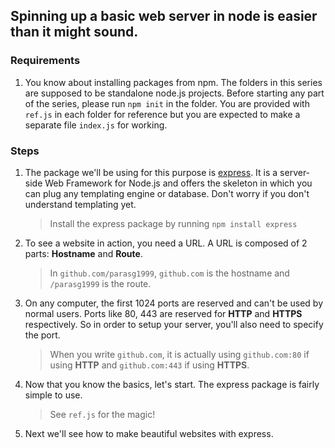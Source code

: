 ## Spinning up a basic web server in node is easier than it might sound.

### Requirements

1. You know about installing packages from npm. The folders in this series are supposed to be standalone node.js projects. Before starting any part of the series, please run `npm init` in the folder. You are provided with `ref.js` in each folder for reference but you are expected to make a separate file `index.js` for working. 

### Steps

1. The package we'll be using for this purpose is [express](https://www.npmjs.com/package/express). It is a server-side Web Framework for Node.js and offers the skeleton in which you can plug any templating engine or database. Don't worry if you don't understand templating yet.
    > Install the express package by running `npm install express`

2. To see a website in action, you need a URL. A URL is composed of 2 parts: **Hostname** and **Route**. 
    > In `github.com/parasg1999`, `github.com` is the hostname and `/parasg1999` is the route.

3. On any computer, the first 1024 ports are reserved and can't be used by normal users. Ports like 80, 443 are reserved for **HTTP** and **HTTPS** respectively. So in order to setup your server, you'll also need to specify the port.
    > When you write `github.com`, it is actually using `github.com:80` if using **HTTP** and `github.com:443` if using **HTTPS**.

4. Now that you know the basics, let's start. The express package is fairly simple to use. 
    > See `ref.js` for the magic! 

5. Next we'll see how to make beautiful websites with express.